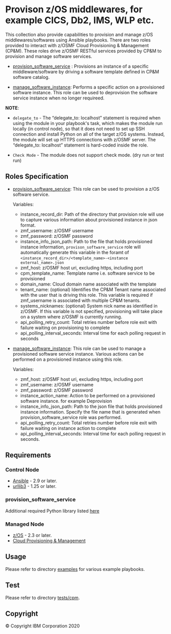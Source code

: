 # Provison z/OS middlewares, for example CICS, Db2, IMS, WLP etc. 

This collection also provide capabilities to provision and manage z/OS middlewares/softwares using Ansible playbooks. There are two roles provided to interact with z/OSMF Cloud Provisioning & Management (CP&M). These roles drive z/OSMF RESTful services provided by CP&M to provision and manage software services.

- [provision_software_service](../roles/provision_software_service/README.md) : Provisions an instance of a specific middleware/software by driving a software template defined in CP&M software catalog. 

- [manage_software_instance](../roles/manage_software_instance): Performs a specific action on a provisioned software instance. This role can be used to deprovision the software service instance when no longer requireed. 

**NOTE**:

- `delegate_to` - The “delegate_to: localhost” statement is required when using the module in your playbook's task, which makes the module run locally (in control node), so that it does not need to set up SSH connection and install Python on all of the target z/OS systems. Instead, the module will set up HTTPS connections with z/OSMF server. The “delegate_to: localhost” statement is hard-coded inside the role.

- `Check Mode` - The module does not support check mode. (dry run or test run)

## Roles Specification

- [provision_software_service](../roles/provision_software_service): This role can be used to provision a z/OS software service. 

  Variables:
    - instance_record_dir: Path of the directory that provision role will use to capture various information about provisioned instance in json format.
    - zmf_username: z/OSMF username  
    - zmf_password: z/OSMF password
    - instance_info_json_path: Path to the file that holds provisioned instance information, `provison_software_service` role will automatically generate this variable in the foramt of `<instance_record_dir>/<template_name>-<instance external_name>.json`
    - zmf_host: z/OSMF host uri, excluding https, including port
    - cpm_template_name: Template name i.e. software service to be provisioned
    - domain_name: Cloud domain name associated with the template
    - tenant_name: (optional) Identifies the CP&M Tenant name associated with the user that is driving this role. This variable is required if zmf_username is associated with multiple CP&M tenants.
    - systems_nicknames: (optional) System nick name as identified in z/OSMF. If this variable is not specified, provisioning will take place on a system where z/OSMF is currently running.
    - api_polling_retry_count: Total retries number before role exit with failure waiting on provisioning to complete
    - api_polling_interval_seconds: Interval time for each polling request in seconds

- [manage_software_instance](../roles/manage_software_instance): This role can be used to manage a provisioned software service instance. Various actions can be performed on a provisioned instance using this role. 

  Variables:
    - zmf_host: z/OSMF host uri, excluding https, including port
    - zmf_username: z/OSMF username  
    - zmf_password: z/OSMF password
    - instance_action_name: Action to be performed on a provisioned software instance. for example Deprovision 
    - instance_info_json_path: Path to the json file that holds provisioned instance information. Specify the file name that is generated when provision_software_service role was performed.
    - api_polling_retry_count: Total retries number before role exit with failure waiting on instance action to complete
    - api_polling_interval_seconds: Interval time for each polling request in seconds.

## Requirements

### Control Node

- [Ansible](https://docs.ansible.com/ansible/latest/installation_guide/intro_installation.html) - 2.9 or later.
- [urllib3](https://urllib3.readthedocs.io/en/latest/) - 1.25 or later.

### provision_software_service

Additional required Python library listed [here](../roles/provision_software_service/requirement.txt)

### Managed Node

- [z/OS](https://www.ibm.com/support/knowledgecenter/SSLTBW_2.3.0/com.ibm.zos.v2r3/en/homepage.html) - 2.3 or later.
- [Cloud Provisioning & Management](https://www.ibm.com/support/z-content-solutions/cloud-provisioning)

## Usage

Please refer to directory [examples](../examples/cpm/README.md) for various example playbooks.

## Test

Please refer to directory [tests/cpm](../tests/cpm/README.md).

## Copyright

© Copyright IBM Corporation 2020
